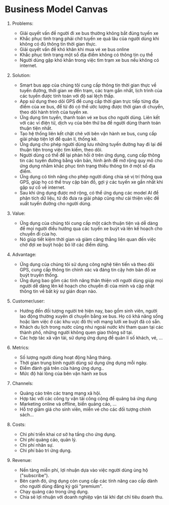 # Business Model Canvas

1. Problems:
    - Giải quyết vấn đề người đi xe bus thường không bắt đúng tuyến xe
    - Khắc phục tình trạng phải chờ tuyến xe quá lâu của người dùng khi không có đủ thông tin thời gian thực.
    - Giải quyết vấn đề khó khăn khi mua vé xe bus online
    - Khắc phục tình trạng một số địa điểm không có thông tin cụ thể
    - Người dùng gặp khó khăn trong việc tìm trạm xe bus nếu không có internet.

2. Solution:
    - Smart bus app của chúng tôi cung cấp thông tin thời gian thực về tuyến đường, thời gian xe đến trạm, các trạm gần nhất, lịch trình của các tuyến được tính toán với độ sai lệch thấp.
    - App sử dụng theo dõi GPS để cung cấp thời gian trực tiếp từng địa điểm của xe bus, để từ đó có thể ước lượng được thời gian di chuyển, theo dõi hành trình của tuyến xe.  
    - Ứng dụng tìm tuyến, thanh toán vé xe bus cho người dùng. Liên kết với các ví điện tử, dịch vụ của bên thứ ba để người dùng thanh toán thuận tiện nhất.
    - Tạo hệ thống liên kết chặt chẽ với bên vận hành xe bus, cung cấp giải pháp tiện lợi để quản lí, thống kê.
    - Ứng dụng cho phép người dùng lưu những tuyến đường hay đi lại để thuận tiện trong việc tìm kiếm, theo dõi.
    - Người dùng có thể để lại phản hồi ở trên ứng dụng, cung cấp thông tin các tuyến đường bằng văn bản, hình ảnh để mở rộng quy mô cho ứng dụng nhằm khắc phục tình trạng thiếu thông tin ở một số địa điểm.
    - Ứng dụng có tính năng cho phép người dùng chia sẻ vị trí thông qua GPS, giúp họ có thể truy cập bản đồ, gợi ý các tuyến xe gần nhất khi gặp sự cố về internet.
    - Sau khi ứng dụng được mở rộng, có thể ứng dụng các model AI để phân tích dữ liệu, từ đó đưa ra giải pháp cũng như cải thiện việc đề xuất tuyến đường cho người dùng.

3. Value:
    - Ứng dụng của chúng tôi cung cấp một cách thuận tiện và dễ dàng để mọi người điều hướng qua các tuyến xe buýt và lên kế hoạch cho chuyến đi của họ.
    - Nó giúp tiết kiệm thời gian và giảm căng thẳng liên quan đến việc chờ đợi xe buýt hoặc bỏ lỡ các điểm dừng.

4. Advantage:

    - Ứng dụng của chúng tôi sử dụng công nghệ tiên tiến và theo dõi GPS, cung cấp thông tin chính xác và đáng tin cậy hơn bản đồ xe buýt truyền thống.
    - Ứng dụng bao gồm các tính năng thân thiện với người dùng giúp mọi người dễ dàng lên kế hoạch cho chuyến đi của mình và cập nhật thông tin về bất kỳ sự gián đoạn nào.

5. Customer/user:
    - Hướng đến đối tượng người trẻ hiện nay, bao gồm sinh viên, người lao động thường xuyên di chuyển bằng xe bus. Họ có khả năng sống hoặc làm việc ở các khu vực đô thị với mạng lưới xe buýt đã có sẵn.
    - Khách du lịch trong nước cũng như ngoài nước khi tham quan tại các thành phố, những người không quen giao thông sở tại.
    - Các hợp tác xã vận tải, sử dụng ứng dụng để quản lí số khách, vé, ...

6. Metrics:
    - Số lượng người dùng hoạt động hằng tháng.
    - Thời gian trung bình người dùng sử dụng ứng dụng mỗi ngày.
    - Điểm đánh giá trên cửa hàng ứng dụng..
    - Mức độ hài lòng của bên vận hành xe bus

7. Channels:
    - Quảng cáo trên các trang mạng xã hội.
    - Hợp tác với các công ty vận tải công cộng để quảng bá ứng dụng
    - Marketing online và offline, biển quảng cáo, ...
    - Hỗ trợ giảm giá cho sinh viên, miễn vé cho các đối tượng chính sách...

8. Costs:
    - Chi phí triển khai cơ sở hạ tầng cho ứng dụng.
    - Chi phí quảng cáo, quản lý.
    - Chi phí nhân sự.
    - Chi phí bảo trì ứng dụng.

9. Revenue:
    - Nền tảng miễn phí, lợi nhuận dựa vào việc người dùng ủng hộ ("subscribe").
    - Bên cạnh đó, ứng dụng còn cung cấp các tính năng cao cấp dành cho người dùng đăng ký gói "premium".
    - Chạy quảng cáo trong ứng dụng.
    - Chia sẻ lợi nhuận với doanh nghiệp vận tải khi đạt chỉ tiêu doanh thu.
